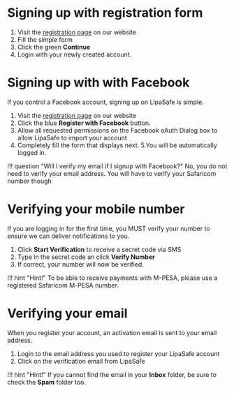 # Signing up with registration form
1. Visit the [registration page](https://lipasafe.com/join) on our website
2. Fill the simple form
3. Click the green **Continue**
4. Login with your newly created account.

# Signing up with with Facebook
If you control a Facebook account, signing up on LipaSafe is simple.

1. Visit the [registration page](https://lipasafe.com/join) on our website
2. Click the blue **Register with Facebook** button.
3. Allow all requested permissions on the Facebook oAuth Dialog box to allow LipaSafe to import your account
4. Completely fill the form that displays next.
5.You will be automatically logged in.

!!! question "Will I verify my email if I signup with Facebook?" 
    No, you do not need to verify your email address. You will have to verify your Safaricom number though

# Verifying your mobile number
If you are logging in for the first time, you MUST verify your number to ensure we can deliver notifications to you. 

1. Click **Start Verification** to receive a secret code via SMS
2. Type in the secret code an click **Verify Number**
3. If correct, your number will now be verified.

!!! hint "Hint!"
    To be able to receive payments with M-PESA, please use a registered Safaricom M-PESA number. 

# Verifying your email
When you register your account, an activation email is sent to your email address. 

1. Login to the email address you used to register your LipaSafe account
2. Click on the verification email from LipaSafe

!!! hint "Hint!"
    If you cannot find the email in your **Inbox** folder, be sure to check the **Spam** folder too.